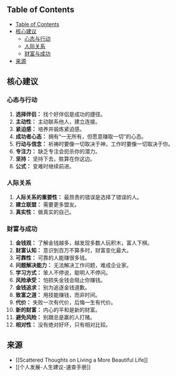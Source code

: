 ## Table of Contents

- [Table of Contents](#table-of-contents)
- [核心建议](#核心建议)
  - [心态与行动](#心态与行动)
  - [人际关系](#人际关系)
  - [财富与成功](#财富与成功)
- [来源](#来源)

## 核心建议

### 心态与行动

1. **选择伴侣：** 找个好伴侣是成功的捷径。
2. **主动性：** 主动联系他人，建立连接。
3. **紧迫感：** 培养并锻炼紧迫感。
4. **成功者心态：** 拥有“一无所有，但愿意赚取一切”的心态。
5. **行动与信念：** 祈祷时要像一切取决于神，工作时要像一切取决于你。
6. **专注力：** 缺乏专注会扼杀你的潜力。
7. **坚持：** 坚持下去，胜算在你这边。
8. **公式：** 变难时继续前进。

### 人际关系

1. **人际关系的重要性：** 最昂贵的错误是选择了错误的人。
2. **建立联盟：** 需要更多盟友。
3. **真实性：** 做真实的自己。

### 财富与成功

1. **金钱观：** 了解金钱越多，越发现多数人玩积木，富人下棋。
2. **财富认知：** 意识到百万不算多时，财富变化最大。
3. **可靠性：** 可靠的人能赚很多钱。
4. **问题解决能力：** 无法解决工作问题，难成企业家。
5. **学习方式：** 笨人不停说，聪明人不停问。
6. **风险承受：** 怕损失金钱会阻止你赚钱。
7. **金钱追求：** 别为追逐金钱道歉。
8. **致富之道：** 用技能赚钱，而非时间。
9. **代价：** 失败一次有代价，后悔一生有代价。
10. **新的财富：** 内心的平和是新的财富。
11. **避免风险：** 别跟总是赢的人打赌。
12. **相对性：** 没有绝对好坏，只有相对比较。

## 来源

- [[Scattered Thoughts on Living a More Beautiful Life]]
- [[个人发展-人生建议-速查手册]]
